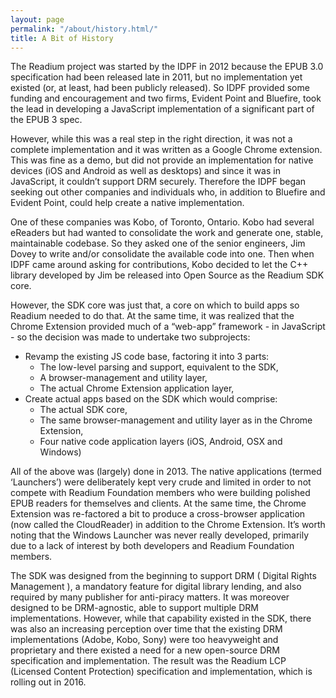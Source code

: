 ```yaml
---
layout: page
permalink: "/about/history.html/"
title: A Bit of History
---
```

The Readium project was started by the IDPF in 2012 because the EPUB 3.0 specification had been released late in 2011, but no implementation yet existed (or, at least, had been publicly released). So IDPF provided some funding and encouragement and two firms, Evident Point and Bluefire, took the lead in developing a JavaScript implementation of a significant part of the EPUB 3 spec.

However, while this was a real step in the right direction, it was not a complete implementation and it was written as a Google Chrome extension. This was fine as a demo, but did not provide an implementation for native devices (iOS and Android as well as desktops) and since it was in JavaScript, it couldn’t support DRM securely. Therefore the IDPF began seeking out other companies and individuals who, in addition to Bluefire and Evident Point, could help create a native implementation.

One of these companies was Kobo, of Toronto, Ontario. Kobo had several eReaders but had wanted to consolidate the work and generate one, stable, maintainable codebase. So they asked one of the senior engineers, Jim Dovey to write and/or consolidate the available code into one. Then when IDPF came around asking for contributions, Kobo decided to let the C++ library developed by Jim be released into Open Source as the Readium SDK core.

However, the SDK core was just that, a core on which to build apps so Readium needed to do that. At the same time, it was realized that the Chrome Extension provided much of a “web-app” framework - in JavaScript - so the decision was made to undertake two subprojects:

- Revamp the existing JS code base, factoring it into 3 parts:
    - The low-level parsing and support, equivalent to the SDK,
    - A browser-management and utility layer,
    - The actual Chrome Extension application layer,
- Create actual apps based on the SDK which would comprise:
    - The actual SDK core,
    - The same browser-management and utility layer as in the Chrome Extension,
    - Four native code application layers (iOS, Android, OSX and Windows)
  
All of the above was (largely) done in 2013. The native applications (termed ‘Launchers’) were deliberately kept very crude and limited in order to not compete with Readium Foundation members who were building polished EPUB readers for themselves and clients. At the same time, the Chrome Extension was re-factored a bit to produce a cross-browser application (now called the CloudReader) in addition to the Chrome Extension. It’s worth noting that the Windows Launcher was never really developed, primarily due to a lack of interest by both developers and Readium Foundation members.

The SDK was designed from the beginning to support DRM ( Digital Rights Management ), a mandatory feature for digital library lending, and also required by many publisher for anti-piracy matters. It was moreover designed to be DRM-agnostic, able to support multiple DRM implementations. However, while that capability existed in the SDK, there was also an increasing perception over time that the existing DRM implementations (Adobe, Kobo, Sony) were too heavyweight and proprietary and there existed a need for a new open-source DRM specification and implementation. The result was the Readium LCP (Licensed Content Protection) specification and implementation, which is rolling out in 2016.
